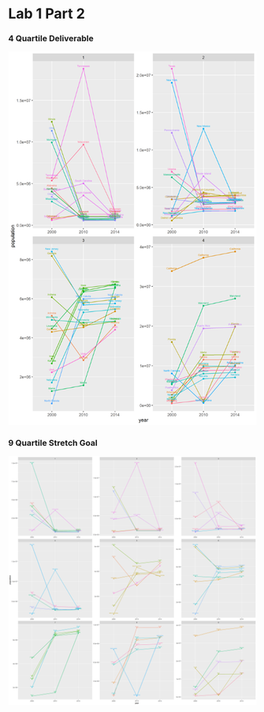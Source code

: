 # Lab 1 Part 2
### 4 Quartile Deliverable
![](4quartile.png)

### 9 Quartile Stretch Goal
![](9quartile.png)
